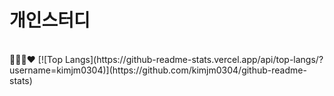 <h1>개인스터디</h1> <br>
💖🥰😝❤️
[![Top Langs](https://github-readme-stats.vercel.app/api/top-langs/?username=kimjm0304)](https://github.com/kimjm0304/github-readme-stats)
